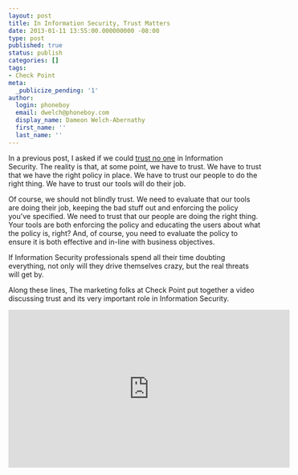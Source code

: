 ```yaml
---
layout: post
title: In Information Security, Trust Matters
date: 2013-01-11 13:55:00.000000000 -08:00
type: post
published: true
status: publish
categories: []
tags:
- Check Point
meta:
  _publicize_pending: '1'
author:
  login: phoneboy
  email: dwelch@phoneboy.com
  display_name: Dameon Welch-Abernathy
  first_name: ''
  last_name: ''
---
```

In a previous post, I asked if we could [trust no one](/2012/12/13/trust-no-one/) in Information Security. The reality is
that, at some point, we have to trust. We have to trust that we have the right policy in place. We have to trust our people to do the right thing. We have to trust our tools will do their job.

Of course, we should not blindly trust. We need to evaluate that our tools are doing their job, keeping the bad stuff out and enforcing the policy you've specified. We need to trust that our people are doing the right thing. Your tools are both enforcing the policy and educating the users about what the policy is, right? And, of course, you need to evaluate the policy to ensure it is both effective and in-line with business objectives.

If Information Security professionals spend all their time doubting everything, not only will they drive themselves crazy, but the real threats will get by.

Along these lines, The marketing folks at Check Point put together a video discussing trust and its very important role in Information Security.

<center><iframe width="560" height="315" src="https://www.youtube.com/embed/hzVQ5O4l-_8" frameborder="0" allowfullscreen></iframe></center>
